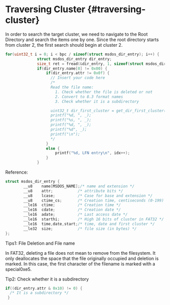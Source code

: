 # Traversing Cluster {#traversing-cluster}

In order to search the target cluster, we need to navigate to the Root Directory and search the items one by one. Since the root directory starts from cluster 2, the first search should begin at cluster 2.

```c
for(uint32_t i = 0; i < bpc / sizeof(struct msdos_dir_entry); i++) {
              struct msdos_dir_entry dir_entry;
              size_t ret = fread(&dir_entry, 1, sizeof(struct msdos_dir_entry), fp);
              if(dir_entry.name[0] != 0x00) {
                  if(dir_entry.attr != 0x0f) {
                    // Insert your code here
                    /*
                    Read the file name:
                      1. Check whether the file is deleted or not
                      2. Convert to 8.3 format names
                      3. Check whether it is a subdirectory

                    uint32_t dir_first_cluster = get_dir_first_cluster(&dir_entry);
                    printf("%d, ", _);
                    printf("%s, ", _);
                    printf("%d, ", _);
                    printf("%d", _);
                    printf("\n");
                    */
                  }
                  else {
                      printf("%d, LFN entry\n", idx++);
                  }
              }
```

Reference:

```c
struct msdos_dir_entry {
        __u8    name[MSDOS_NAME];/* name and extension */
        __u8    attr;           /* attribute bits */
        __u8    lcase;          /* Case for base and extension */
        __u8    ctime_cs;       /* Creation time, centiseconds (0-199) */
        __le16  ctime;          /* Creation time */
        __le16  cdate;          /* Creation date */
        __le16  adate;          /* Last access date */
        __le16  starthi;        /* High 16 bits of cluster in FAT32 */
        __le16  time,date,start;/* time, date and first cluster */
        __le32  size;           /* file size (in bytes) */
};

```

Tips1: File Deletion and File name

In FAT32, deleting a file does not mean to remove from the filesystem. It only deallocates the space that the file originally occupied and deletion is marked. In this case, the first character of the filename is marked with a special0xe5.

Tip2: Check whether it is a subdirectory

```c
if((dir_entry.attr & 0x10) != 0) {
  /* It is a subdirectory */
 }
```


